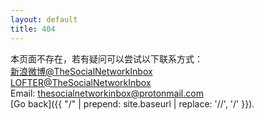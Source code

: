 ```yaml
---
layout: default
title: 404
---
```


本页面不存在，若有疑问可以尝试以下联系方式：<br>
[新浪微博@TheSocialNetworkInbox](https://www.weibo.com/7431190221/profile?topnav=1&wvr=6&is_all=1)<br>
[LOFTER@TheSocialNetworkInbox](http://thesocialnetworkinbox.lofter.com)<br>
Email: thesocialnetworkinbox@protonmail.com<br>
[Go back]({{ "/" | prepend: site.baseurl | replace: '//', '/' }}).
